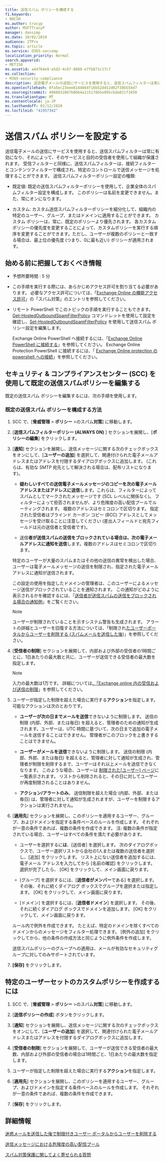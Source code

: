 ```yaml
---
title: 送信スパム ポリシーを構成する
f1.keywords:
- NOCSH
ms.author: tracyp
author: MSFTTracyP
manager: dansimp
ms.date: 10/02/2019
audience: ITPro
ms.topic: article
ms.service: O365-seccomp
localization_priority: Normal
search.appverid:
- MET150
ms.assetid: a44764e9-a5d2-4c67-8888-e7fb871c17c7
ms.collection:
- M365-security-compliance
description: 送信電子メールの送信にサービスを使用すると、送信スパムフィルターは常に有効になり、それによって、そのサービスと目的の受信者を使用して組織が保護されます。
ms.openlocfilehash: 0fa5ec23eee6144864f16b52d452d02f38b554d7
ms.sourcegitcommit: 4986032867b8664a215178b5e095cbda021f3450
ms.translationtype: MT
ms.contentlocale: ja-JP
ms.lasthandoff: 02/12/2020
ms.locfileid: "41957342"
---
```

# <a name="configure-the-outbound-spam-policy"></a>送信スパム ポリシーを設定する

送信電子メールの送信にサービスを使用すると、送信スパムフィルターは常に有効になり、それによって、そのサービスと目的の受信者を使用して組織が保護されます。 受信フィルターと同様に、送信スパムフィルターは、接続フィルターとコンテンツフィルターで構成され、特定のコントロールで送信メッセージを処理することができます。 送信スパムフィルターポリシー設定の種類:

- 既定値: 既定の送信スパムフィルターポリシーを使用して、企業全体のスパムフィルター設定を構成します。 このポリシーは名前を変更できません。また、常にオンになります。

- カスタム: カスタム送信スパムフィルターポリシーを細分化して、組織内の特定のユーザー、グループ、またはドメインに適用することができます。 カスタム ポリシーは、常に、既定のポリシーより優先されます。 各カスタムポリシーの優先度を変更することによって、カスタムポリシーを実行する順序を変更することができます。ただし、ユーザーが複数のポリシーと一致する場合は、最上位の優先度 (つまり、0に最も近い) ポリシーが適用されます。

## <a name="what-do-you-need-to-know-before-you-begin"></a>始める前に把握しておくべき情報
<a name="sectionSection0"> </a>

- 予想所要時間 : 5 分

- この手順を実行する際には、あらかじめアクセス許可を割り当てる必要があります。 必要なアクセス許可については、「[Exchange Online の機能アクセス許可](https://docs.microsoft.com/exchange/permissions-exo/feature-permissions)」の「スパム対策」のエントリを参照してください。

- リモート PowerShell でこのトピックの手順を実行することもできます。 [Get-HostedOutboundSpamFilterPolicy](https://docs.microsoft.com/powershell/module/exchange/antispam-antimalware/get-hostedoutboundspamfilterpolicy) コマンドレットを使用して設定を確認し、[Set-HostedOutboundSpamFilterPolicy](https://docs.microsoft.com/powershell/module/exchange/antispam-antimalware/set-hostedoutboundspamfilterpolicy) を使用して送信スパム ポリシー設定を編集します。

  Exchange Online PowerShell へ接続するには、「[Exchange Online PowerShell に接続する](https://docs.microsoft.com/powershell/exchange/exchange-online/connect-to-exchange-online-powershell/connect-to-exchange-online-powershell)」を参照してください。 Exchange Online Protection PowerShell に接続するには、「 [Exchange Online protection の powershell への接続](https://docs.microsoft.com/powershell/exchange/exchange-eop/connect-to-exchange-online-protection-powershell)」を参照してください。

## <a name="use-the-security--compliance-center-scc-to-edit-the-default-outbound-spam-policy"></a>セキュリティ & コンプライアンスセンター (SCC) を使用して既定の送信スパムポリシーを編集する

既定の送信スパム ポリシーを編集するには、次の手順を使用します。

### <a name="to-configure-the-default-outbound-spam-policy"></a>既定の送信スパム ポリシーを構成する方法

1. SCC で、[**脅威管理** \> **ポリシー** \>のスパム**対策**] に移動します。

2. [**送信スパムフィルターポリシー (ALWAYS ON)** ] セクションを展開し、[**ポリシーの編集**] をクリックします。

3. [**通知**] セクションを展開し、送信メッセージに関する次のチェックボックスをオンにして、[**ユーザーの追加**] を選択して、関連付けられた電子メールアドレスまたはアドレスを付随するダイアログボックスに追加します。 (これらは、有効な SMTP 宛先として解決される場合は、配布リストになります)。

   - **疑わしいすべての送信電子メールメッセージのコピーを次の電子メールアドレスまたはアドレスに送信**します。これらは、フィルターによってスパムとしてマークされたメッセージです (SCL レベルに関係なく)。 フィルターによって拒否されませんが、より危険度の高い配信プールでルーティングされます。 複数のアドレスはセミコロンで区切ります。 指定された受信者はブラインド カーボン コピー (BCC) アドレスとしてメッセージを受け取ることに注意してください (差出人フィールドと宛先フィールドは元の送信者と受信者です)。

   - 送信**者が送信スパムの送信をブロックされている場合は、次の電子メールアドレスに通知を送信**します。複数のアドレスはセミコロンで区切ります。

   特定のユーザーが大量のスパムまたはその他の送信の異常を検出した場合、ユーザーは電子メールメッセージの送信を制限され、指定された電子メールアドレスに通知が送信されます。

   この設定の使用を指定したドメインの管理者は、このユーザーによるメッセージ送信がブロックされていることを通知されます。  この通知がどのように表示されるかを確認するには、「[送信者が送信スパムの送信をブロックされる場合の通知例](sample-notification-when-a-sender-is-blocked-sending-outbound-spam.md)」をご覧ください。

   > [!NOTE]
   > ユーザーが制限されていることを示すシステム警告も生成されます。 アラートの詳細とユーザーを回復する方法については、「制限され[たユーザーポータルからユーザーを削除する (スパムメールを送信した後](removing-user-from-restricted-users-portal-after-spam.md))」を参照してください。

4. [**受信者の制限**] セクションを展開して、内部および外部の受信者の1時間ごとに、1日あたりの最大数と共に、ユーザーが送信できる受信者の最大数を指定します。

   > [!NOTE]
   > 入力の最大数は1万です。 詳細については[、「Exchange online 内の受信および送信の制限](https://docs.microsoft.com/office365/servicedescriptions/exchange-online-service-description/exchange-online-limits#receiving-and-sending-limits)」を参照してください。

7. ユーザーが指定した制限を超えた場合に実行する**アクション**を指定します。  可能なアクションは次のとおりです。

   - **ユーザーが次の日までメールを送信**できないように制限します。  送信の制限 (内部、外部、または毎日) を超えると、管理者のための通知が生成されます。ユーザーは、UTC 時間に基づいて、次の日まで追加の電子メールを送信することはできません。 管理者がこのブロックを上書きすることはできません。

   - **ユーザーがメールを送信**できないように制限します。  送信の制限 (内部、外部、または毎日) を超えると、管理者に対して通知が生成され、管理者が制限を削除するまで、ユーザーはそれ以上メールを送信できなくなります。  このような場合、ユーザーは [制限された[ユーザー] ページ](removing-user-from-restricted-users-portal-after-spam.md)に一覧表示されます。  リストから削除されると、その日に対してユーザーが再度制限されることはありません。

   - **アクション/アラートのみ**。 送信制限を超えた場合 (内部、外部、または毎日) は、管理者に対して通知が生成されますが、ユーザーを制限するアクションは実行されません。

6. [**適用先**] セクションを展開し、このポリシーを適用するユーザー、グループ、およびドメインを指定する条件ベースのルールを作成します。 それぞれが一意の条件であれば、複数の条件を作成できます。  注: 複数の条件が指定されている場合、ユーザーはすべての条件を満たす必要があります。  

   - ユーザーを選択するに**は**、[送信者] を選択します。 次のダイアログボックスで、ユーザー選択リストから会社の1人または複数の送信者を選択し、[追加] をクリックします。 リスト上にない送信者を追加するには、電子メール アドレスを入力してから [名前の確認] をクリックします。 選択が完了したら、 [OK] をクリックして、メイン画面に戻ります。

   - [グループ] を選択するには、[**送信者がメンバー**である] を選択します。 その後、それに続くダイアログ ボックスでグループを選択または指定します。 [OK] をクリックして、メイン画面に戻ります。

   - [ドメイン] を選択するには、[**送信者ドメイン**] を選択します。 その後、それに続くダイアログ ボックスでドメインを追加します。 [OK] をクリックして、メイン画面に戻ります。

   ルール内で例外を作成できます。 たとえば、特定のドメインを除くすべてのドメインからのメッセージをフィルター処理できます。 [例外の追加] をクリックしてから、他の条件の作成方法と同じように例外条件を作成します。

   送信スパムポリシーのグループへの適用は、メールが有効なセキュリティグループに対してのみサポートされています。

7. **[保存]** をクリックします。

## <a name="to-create-a-custom-policy-for-a-specific-set-of-users"></a>特定のユーザーセットのカスタムポリシーを作成するには

1. SCC で、[**脅威管理** \> **ポリシー** \>のスパム**対策**] に移動します。

2. [**送信ポリシーの作成**] ボタンをクリックします。

3. [**通知**] セクションを展開し、送信メッセージに関する次のチェックボックスをオンにして、[**ユーザーの追加**] を選択して、関連付けられた電子メールアドレスまたはアドレスを付随するダイアログボックスに追加します。

4. [**受信者の制限**] セクションを展開して、ユーザーが送信できる受信者の最大数、内部および外部の受信者の場合は1時間ごと、1日あたりの最大数を指定します。

7. ユーザーが指定した制限を超えた場合に実行する**アクション**を指定します。

6. [**適用先**] セクションを展開し、このポリシーを適用するユーザー、グループ、およびドメインを指定する条件ベースのルールを作成します。 それぞれが一意の条件であれば、複数の条件を作成できます。  

8. [**保存**] をクリックします。

## <a name="for-more-information"></a>詳細情報

[迷惑メールを送信した後で制限付きユーザー ポータルからユーザーを削除する](https://docs.microsoft.com/office365/SecurityCompliance/removing-user-from-restricted-users-portal-after-spam)

[送信メッセージにおける危険度の高い配信プール](high-risk-delivery-pool-for-outbound-messages.md)

[スパム対策保護に関してよく寄せられる質問](anti-spam-protection-faq.md)

